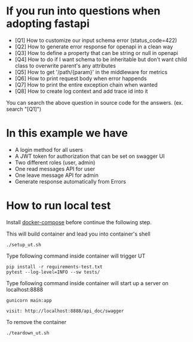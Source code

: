 # If you run into questions when adopting fastapi
- [Q1] How to customize our input schema error (status_code=422)
- [Q2] How to generate error response for openapi in a clean way
- [Q3] How to define a property that can be string or null in openapi
- [Q4] How to do if I want schema to be inheritable but don't want child class to overwrite parent's any attributes
- [Q5] How to get '/path/{param}' in the middleware for metrics
- [Q6] How to print request body when error happends
- [Q7] How to print the entire exception chain when wanted
- [Q8] How to create log context and add trace id into it

You can search the above question in source code for the answers. (ex. search "[Q1]")

# In this example we have
- A login method for all users
- A JWT token for authorization that can be set on swagger UI
- Two different roles (user, admin)
- One read messages API for user
- One leave message API for admin
- Generate response automatically from Errors


# How to run local test
Install [docker-compose](https://docs.docker.com/compose/install/) before continue the following step.

This will build container and lead you into container's shell
```
./setup_ut.sh
```

Type following command inside container will trigger UT
```
pip install -r requirements-test.txt
pytest --log-level=INFO --sw tests/
```

Type following command inside container will start up a server on localhost:8888
```
gunicorn main:app
```

```
visit: http://localhost:8888/api_doc/swagger
```

To remove the container
```
./teardown_ut.sh
```